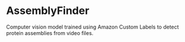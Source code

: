 # AssemblyFinder
Computer vision model trained using Amazon Custom Labels to detect protein assemblies from video files.
